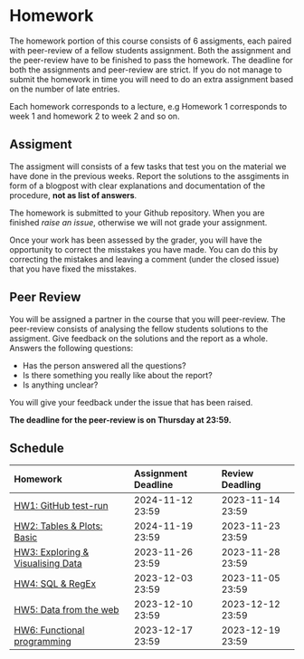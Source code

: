 # Homework

The homework portion of this course consists of 6 assigments, each paired with
peer-review of a fellow students assignment. Both the assignment and the
peer-review have to be finished to pass the homework. The deadline for both the
assignments and peer-review are strict. If you do not manage to submit the
homework in time you will need to do an extra assignment based on the number of
late entries.

Each homework corresponds to a lecture, e.g Homework 1 corresponds to week 1 and
homework 2 to week 2 and so on.

## Assigment 

The assigment will consists of a few tasks that test you on the material we have
done in the previous weeks. Report the solutions to the assgiments in form of a
blogpost with clear explanations and documentation of the procedure, **not as
list of answers**.

The homework is submitted to your Github repository. When you are finished
*raise an issue*, otherwise we will not grade your assignment.

Once your work has been assessed by the grader, you will have the opportunity to
correct the misstakes you have made. You can do this by correcting the mistakes
and leaving a comment (under the closed issue) that you have fixed the misstakes.

## Peer Review

You will be assigned a partner in the course that you will peer-review. The
peer-review consists of analysing the fellow students solutions to the assigment.
Give feedback on the solutions and the report as a whole. Answers the following
questions:

- Has the person answered all the questions? 
- Is there something you really like about the report?
- Is anything unclear? 

You will give your feedback under the issue that has been raised. 

**The deadline for the peer-review is on Thursday at 23:59.**

## Schedule

| Homework                            | Assignment  Deadline | Review Deadling         |
|:------------------------------------|:-----------|:-----------------| 
| [HW1: GitHub test-run](/homework/1) | 2024-11-12 23:59 | 2023-11-14 23:59 | 
| [HW2: Tables & Plots: Basic](/homework/2)| 2024-11-19 23:59| 2023-11-23 23:59 | 
| [HW3: Exploring & Visualising Data](/homework/3)    | 2023-11-26 23:59| 2023-11-28 23:59 | 
| [HW4: SQL & RegEx](/homework/4) | 2023-12-03 23:59 | 2023-11-05 23:59 | 
| [HW5: Data from the web](/homework/5)             | 2023-12-10 23:59| 2023-12-12 23:59 | 
| [HW6: Functional programming]()       | 2023-12-17 23:59| 2023-12-19 23:59 |
